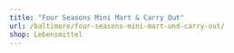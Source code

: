```yaml
---
title: "Four Seasons Mini Mart & Carry Out"
url: /baltimore/four-seasons-mini-mart-und-carry-out/
shop: Lebensmittel
---
```

